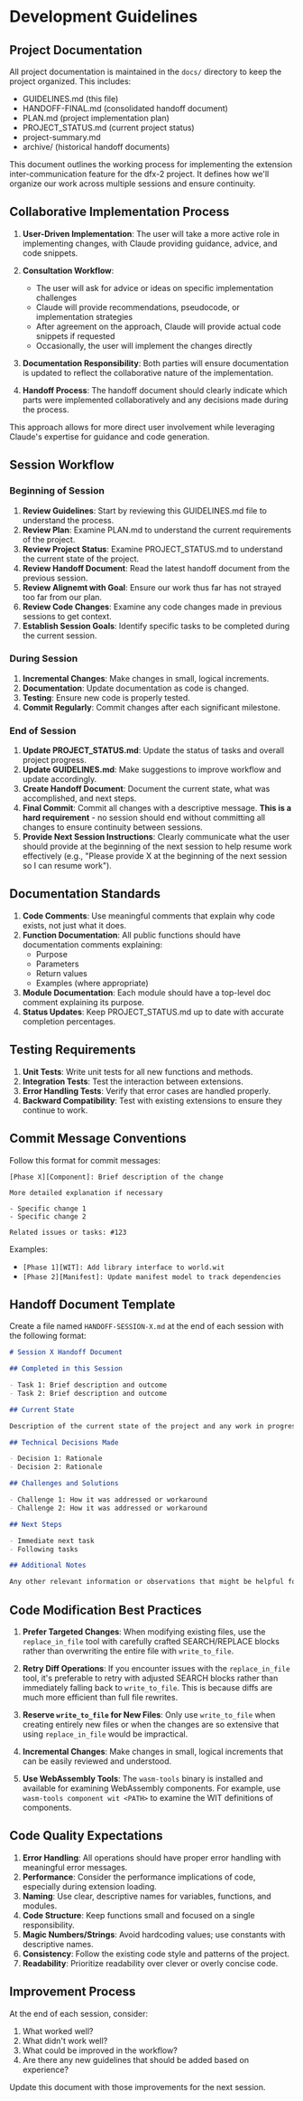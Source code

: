 # Development Guidelines

## Project Documentation

All project documentation is maintained in the `docs/` directory to keep the project organized. This includes:

- GUIDELINES.md (this file)
- HANDOFF-FINAL.md (consolidated handoff document)
- PLAN.md (project implementation plan)
- PROJECT_STATUS.md (current project status)
- project-summary.md
- archive/ (historical handoff documents)

This document outlines the working process for implementing the extension inter-communication feature for the dfx-2 project. It defines how we'll organize our work across multiple sessions and ensure continuity.

## Collaborative Implementation Process

1. **User-Driven Implementation**: The user will take a more active role in implementing changes, with Claude providing guidance, advice, and code snippets.

2. **Consultation Workflow**:

   - The user will ask for advice or ideas on specific implementation challenges
   - Claude will provide recommendations, pseudocode, or implementation strategies
   - After agreement on the approach, Claude will provide actual code snippets if requested
   - Occasionally, the user will implement the changes directly

3. **Documentation Responsibility**: Both parties will ensure documentation is updated to reflect the collaborative nature of the implementation.

4. **Handoff Process**: The handoff document should clearly indicate which parts were implemented collaboratively and any decisions made during the process.

This approach allows for more direct user involvement while leveraging Claude's expertise for guidance and code generation.

## Session Workflow

### Beginning of Session

1. **Review Guidelines**: Start by reviewing this GUIDELINES.md file to understand the process.
2. **Review Plan**: Examine PLAN.md to understand the current requirements of the project.
3. **Review Project Status**: Examine PROJECT_STATUS.md to understand the current state of the project.
4. **Review Handoff Document**: Read the latest handoff document from the previous session.
5. **Review Alignemt with Goal**: Ensure our work thus far has not strayed too far from our plan.
6. **Review Code Changes**: Examine any code changes made in previous sessions to get context.
7. **Establish Session Goals**: Identify specific tasks to be completed during the current session.

### During Session

1. **Incremental Changes**: Make changes in small, logical increments.
2. **Documentation**: Update documentation as code is changed.
3. **Testing**: Ensure new code is properly tested.
4. **Commit Regularly**: Commit changes after each significant milestone.

### End of Session

1. **Update PROJECT_STATUS.md**: Update the status of tasks and overall project progress.
2. **Update GUIDELINES.md**: Make suggestions to improve workflow and update accordingly.
3. **Create Handoff Document**: Document the current state, what was accomplished, and next steps.
4. **Final Commit**: Commit all changes with a descriptive message. **This is a hard requirement** - no session should end without committing all changes to ensure continuity between sessions.
5. **Provide Next Session Instructions**: Clearly communicate what the user should provide at the beginning of the next session to help resume work effectively (e.g., "Please provide X at the beginning of the next session so I can resume work").

## Documentation Standards

1. **Code Comments**: Use meaningful comments that explain why code exists, not just what it does.
2. **Function Documentation**: All public functions should have documentation comments explaining:
   - Purpose
   - Parameters
   - Return values
   - Examples (where appropriate)
3. **Module Documentation**: Each module should have a top-level doc comment explaining its purpose.
4. **Status Updates**: Keep PROJECT_STATUS.md up to date with accurate completion percentages.

## Testing Requirements

1. **Unit Tests**: Write unit tests for all new functions and methods.
2. **Integration Tests**: Test the interaction between extensions.
3. **Error Handling Tests**: Verify that error cases are handled properly.
4. **Backward Compatibility**: Test with existing extensions to ensure they continue to work.

## Commit Message Conventions

Follow this format for commit messages:

```
[Phase X][Component]: Brief description of the change

More detailed explanation if necessary

- Specific change 1
- Specific change 2

Related issues or tasks: #123
```

Examples:

- `[Phase 1][WIT]: Add library interface to world.wit`
- `[Phase 2][Manifest]: Update manifest model to track dependencies`

## Handoff Document Template

Create a file named `HANDOFF-SESSION-X.md` at the end of each session with the following format:

```markdown
# Session X Handoff Document

## Completed in this Session

- Task 1: Brief description and outcome
- Task 2: Brief description and outcome

## Current State

Description of the current state of the project and any work in progress.

## Technical Decisions Made

- Decision 1: Rationale
- Decision 2: Rationale

## Challenges and Solutions

- Challenge 1: How it was addressed or workaround
- Challenge 2: How it was addressed or workaround

## Next Steps

- Immediate next task
- Following tasks

## Additional Notes

Any other relevant information or observations that might be helpful for the next session.
```

## Code Modification Best Practices

1. **Prefer Targeted Changes**: When modifying existing files, use the `replace_in_file` tool with carefully crafted SEARCH/REPLACE blocks rather than overwriting the entire file with `write_to_file`.

2. **Retry Diff Operations**: If you encounter issues with the `replace_in_file` tool, it's preferable to retry with adjusted SEARCH blocks rather than immediately falling back to `write_to_file`. This is because diffs are much more efficient than full file rewrites.

3. **Reserve `write_to_file` for New Files**: Only use `write_to_file` when creating entirely new files or when the changes are so extensive that using `replace_in_file` would be impractical.

4. **Incremental Changes**: Make changes in small, logical increments that can be easily reviewed and understood.

5. **Use WebAssembly Tools**: The `wasm-tools` binary is installed and available for examining WebAssembly components. For example, use `wasm-tools component wit <PATH>` to examine the WIT definitions of components.

## Code Quality Expectations

1. **Error Handling**: All operations should have proper error handling with meaningful error messages.
2. **Performance**: Consider the performance implications of code, especially during extension loading.
3. **Naming**: Use clear, descriptive names for variables, functions, and modules.
4. **Code Structure**: Keep functions small and focused on a single responsibility.
5. **Magic Numbers/Strings**: Avoid hardcoding values; use constants with descriptive names.
6. **Consistency**: Follow the existing code style and patterns of the project.
7. **Readability**: Prioritize readability over clever or overly concise code.

## Improvement Process

At the end of each session, consider:

1. What worked well?
2. What didn't work well?
3. What could be improved in the workflow?
4. Are there any new guidelines that should be added based on experience?

Update this document with those improvements for the next session.
